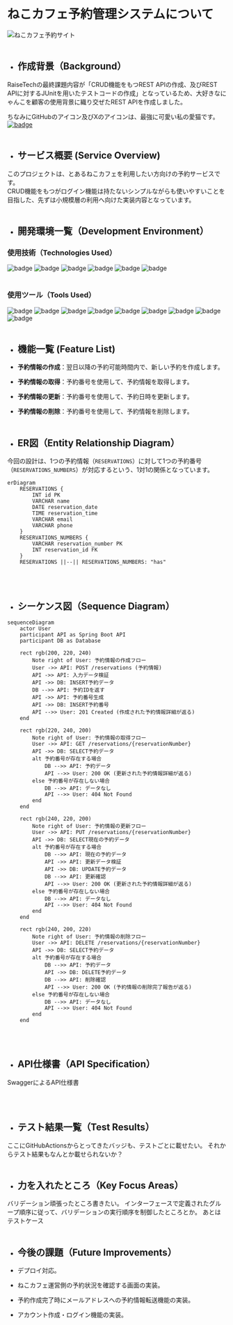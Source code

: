 # ねこカフェ予約管理システムについて

![ねこカフェ予約サイト](https://github.com/user-attachments/assets/b206680f-2e73-4ac5-8124-344b3b1aa154)
<br />
<br />

- ## 作成背景（Background）

RaiseTechの最終課題内容が「CRUD機能をもつREST APIの作成、及びREST
APIに対するJUnitを用いたテストコードの作成」となっているため、大好きなにゃんこを顧客の使用背景に織り交ぜたREST
APIを作成しました。<br />

ちなみにGitHubのアイコン及びXのアイコンは、最強に可愛い私の愛猫です。[![badge](https://img.shields.io/badge/%40beginning0401（私のXアカウントに飛びます）-%23000000?style=social&logo=x)](https://x.com/beginning0401)
<br />
<br />

- ## サービス概要 (Service Overview)

このプロジェクトは、とあるねこカフェを利用したい方向けの予約サービスです。</br>
CRUD機能をもつがログイン機能は持たないシンプルながらも使いやすいことを目指した、先ずは小規模層の利用へ向けた実装内容となっています。
<br />
<br />

- ## 開発環境一覧（Development Environment）

### 使用技術（Technologies Used）

![badge](https://img.shields.io/badge/language-Java_17-%23007396)
![badge](https://img.shields.io/badge/springboot-3.2.6-%236DB33F?logo=spring)
![badge](https://img.shields.io/badge/MySQL-%234479A1?logo=mysql&logoColor=white)
![badge](https://img.shields.io/badge/MyBatis-%23DC382D?logoColor=white)
![badge](https://img.shields.io/badge/Junit5-%2325A162?logo=junit5&logoColor=white)
![badge](https://img.shields.io/badge/JSON-%23000000?logo=json&logoColor=white)
<br />
<br />

### 使用ツール（Tools Used）

![badge](https://img.shields.io/badge/Postman-%23FF6C37?logo=postman&logoColor=white)
![badge](https://img.shields.io/badge/Docker-%232496ED?logo=docker&logoColor=white)
![badge](https://img.shields.io/badge/Sonar_Cloud-%23F3702A?logo=sonarcloud&logoColor=white)
![badge](https://img.shields.io/badge/IntelliJ_IDEA-%23000000?logo=intellijidea&logoColor=white)
![badge](https://img.shields.io/badge/GitHub-%23181717?logo=github&logoColor=white)
![badge](https://img.shields.io/badge/GitHub_Actions-%232088FF?logo=githubactions&logoColor=white)
![badge](https://img.shields.io/badge/Canva-%2300C4CC?logo=canva&logoColor=white)
![badge](https://img.shields.io/badge/Swagger-%2385EA2D?logo=swagger&logoColor=white)
![badge](https://img.shields.io/badge/Shields.io-%23000000?logo=shieldsdotio&logoColor=white)
<br />
<br />

- ## 機能一覧 (Feature List)

- **予約情報の作成**：翌日以降の予約可能時間内で、新しい予約を作成します。
- **予約情報の取得**：予約番号を使用して、予約情報を取得します。
- **予約情報の更新**：予約番号を使用して、予約日時を更新します。
- **予約情報の削除**：予約番号を使用して、予約情報を削除します。
  <br />
  <br />

- ## ER図（Entity Relationship Diagram）

今回の設計は、1つの予約情報（`RESERVATIONS`）に対して1つの予約番号（`RESERVATIONS_NUMBERS`）が対応するという、1対1の関係となっています。

```mermaid
erDiagram
    RESERVATIONS {
        INT id PK
        VARCHAR name
        DATE reservation_date
        TIME reservation_time
        VARCHAR email
        VARCHAR phone
    }
    RESERVATIONS_NUMBERS {
        VARCHAR reservation_number PK
        INT reservation_id FK
    }
    RESERVATIONS ||--|| RESERVATIONS_NUMBERS: "has"
```

<br />
<br />

- ## シーケンス図（Sequence Diagram）

```mermaid
sequenceDiagram
    actor User
    participant API as Spring Boot API
    participant DB as Database

    rect rgb(200, 220, 240)
        Note right of User: 予約情報の作成フロー
        User ->> API: POST /reservations (予約情報)
        API ->> API: 入力データ検証
        API ->> DB: INSERT予約データ
        DB -->> API: 予約IDを返す
        API ->> API: 予約番号生成
        API ->> DB: INSERT予約番号
        API -->> User: 201 Created (作成された予約情報詳細が返る)
    end

    rect rgb(220, 240, 200)
        Note right of User: 予約情報の取得フロー
        User ->> API: GET /reservations/{reservationNumber}
        API ->> DB: SELECT予約データ
        alt 予約番号が存在する場合
            DB -->> API: 予約データ
            API -->> User: 200 OK (更新された予約情報詳細が返る)
        else 予約番号が存在しない場合
            DB -->> API: データなし
            API -->> User: 404 Not Found
        end
    end

    rect rgb(240, 220, 200)
        Note right of User: 予約情報の更新フロー
        User ->> API: PUT /reservations/{reservationNumber}
        API ->> DB: SELECT現在の予約データ
        alt 予約番号が存在する場合
            DB -->> API: 現在の予約データ
            API ->> API: 更新データ検証
            API ->> DB: UPDATE予約データ
            DB -->> API: 更新確認
            API -->> User: 200 OK (更新された予約情報詳細が返る)
        else 予約番号が存在しない場合
            DB -->> API: データなし
            API -->> User: 404 Not Found
        end
    end

    rect rgb(240, 200, 220)
        Note right of User: 予約情報の削除フロー
        User ->> API: DELETE /reservations/{reservationNumber}
        API ->> DB: SELECT予約データ
        alt 予約番号が存在する場合
            DB -->> API: 予約データ
            API ->> DB: DELETE予約データ
            DB -->> API: 削除確認
            API -->> User: 200 OK (予約情報の削除完了報告が返る)
        else 予約番号が存在しない場合
            DB -->> API: データなし
            API -->> User: 404 Not Found
        end
    end
```

<br />
<br />

- ## API仕様書（API Specification）

SwaggerによるAPI仕様書

<br />
<br />

- ## テスト結果一覧（Test Results）

ここにGitHubActionsからとってきたバッジも、テストごとに載せたい。
それからテスト結果もなんとか載せられないか？
<br />
<br />

- ## 力を入れたところ（Key Focus Areas）

バリデーション頑張ったところ書きたい。
インターフェースで定義されたグループ順序に従って、バリデーションの実行順序を制御したところとか。
あとはテストケース
<br />
<br />

- ## 今後の課題（Future Improvements）

- デプロイ対応。
- ねこカフェ運営側の予約状況を確認する画面の実装。
- 予約作成完了時にメールアドレスへの予約情報転送機能の実装。
- アカウント作成・ログイン機能の実装。
  <br />
  <br />
